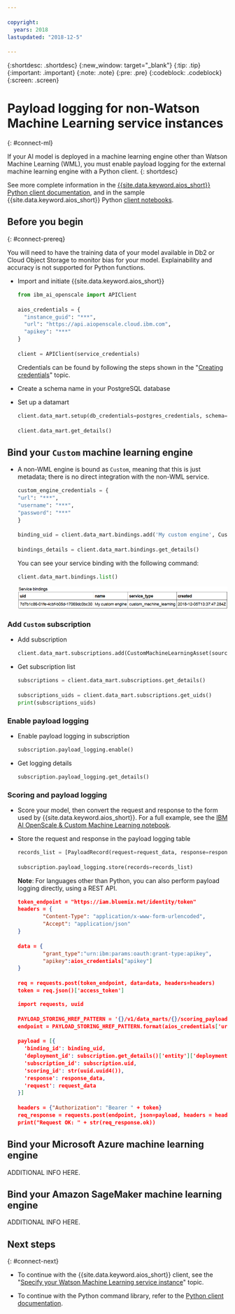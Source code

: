 ```yaml
---

copyright:
  years: 2018
lastupdated: "2018-12-5"

---
```


{:shortdesc: .shortdesc}
{:new_window: target="_blank"}
{:tip: .tip}
{:important: .important}
{:note: .note}
{:pre: .pre}
{:codeblock: .codeblock}
{:screen: .screen}

# Payload logging for non-Watson Machine Learning service instances
{: #connect-ml}

If your AI model is deployed in a machine learning engine other than Watson Machine Learning (WML), you must enable payload logging for the external machine learning engine with a Python client.
{: shortdesc}

See more complete information in the [{{site.data.keyword.aios_short}} Python client documentation](http://ai-openscale-python-client.mybluemix.net/), and in the sample {{site.data.keyword.aios_short}} Python [client notebooks](https://github.com/pmservice/ai-openscale-tutorials/tree/master/notebooks).

## Before you begin
{: #connect-prereq}

You will need to have the training data of your model available in Db2 or Cloud Object Storage to monitor bias for your model. Explainability and accuracy is not supported for Python functions.

- Import and initiate {{site.data.keyword.aios_short}}

    ```python
    from ibm_ai_openscale import APIClient

    aios_credentials = {
      "instance_guid": "***",
      "url": "https://api.aiopenscale.cloud.ibm.com",
      "apikey": "***"
    }

    client = APIClient(service_credentials)
    ```
  Credentials can be found by following the steps shown in the "[Creating credentials](creds.html)" topic.

- Create a schema name in your PostgreSQL database

- Set up a datamart

    ```python
    client.data_mart.setup(db_credentials=postgres_credentials, schema=schemaName)

    client.data_mart.get_details()
    ```

## Bind your `Custom` machine learning engine

- A non-WML engine is bound as `Custom`, meaning that this is just metadata; there is no direct integration with the non-WML service.

    ```python
    custom_engine_credentials = {
    "url": "***",
    "username": "***",
    "password": "***"
    }

    binding_uid = client.data_mart.bindings.add('My custom engine', CustomMachineLearningInstance(custom_engine_credentials))

    bindings_details = client.data_mart.bindings.get_details()
    ```
  You can see your service binding with the following command:

    ```python
    client.data_mart.bindings.list()
    ```

    ![Generic ML binding](images/ml-generic-bind.png)

### Add `Custom` subscription

- Add subscription

    ```python
    client.data_mart.subscriptions.add(CustomMachineLearningAsset(source_uid='action', binding_uid=binding_uid, prediction_column='predictedActionLabel'))
    ```

- Get subscription list

    ```python
    subscriptions = client.data_mart.subscriptions.get_details()

    subscriptions_uids = client.data_mart.subscriptions.get_uids()
    print(subscriptions_uids)
    ```

### Enable payload logging

- Enable payload logging in subscription

    ```python
    subscription.payload_logging.enable()
    ```

- Get logging details

    ```python
    subscription.payload_logging.get_details()
    ```

### Scoring and payload logging

- Score your model, then convert the request and response to the form used by {{site.data.keyword.aios_short}}. For a full example, see the [IBM AI OpenScale & Custom Machine Learning notebook](https://github.com/pmservice/ai-openscale-tutorials/blob/master/notebooks/AI%20OpenScale%20and%20Custom%20ML%20Engine.ipynb).

<!---
    ```python
    import urllib.request
    import json

    data = {
            {
             "input1":
             [
                {
                  <YOUR-JSON-DATA>
                }
             ],
            },
    }

    body = str.encode(json.dumps(data))

    url = '<YOUR-SERVICE-URL>'
    api_key = '<API-KEY-FOR-YOUR-WEB-SERVICE>'
    headers = {'Content-Type':'application/json', 'Authorization':('Bearer '+ api_key)}

    req = urllib.request.Request(url, body, headers)
    response = urllib.request.urlopen(req)

    result = response.read()
    result = json.loads(result.decode())['Results']['output1'][0]
    print(json.dumps(result, indent=2))
    ```
--->
- Store the request and response in the payload logging table

    ```python
    records_list = [PayloadRecord(request=request_data, response=response_data, response_time=response_time), PayloadRecord(request=request_data, response=response_data, response_time=response_time)]

    subscription.payload_logging.store(records=records_list)
    ```
    **Note**: For languages other than Python, you can also perform payload logging directly, using a REST API.

    ```json
    token_endpoint = "https://iam.bluemix.net/identity/token"
    headers = {
            "Content-Type": "application/x-www-form-urlencoded",
            "Accept": "application/json"
    }

    data = {
            "grant_type":"urn:ibm:params:oauth:grant-type:apikey",
            "apikey":aios_credentials["apikey"]
    }

    req = requests.post(token_endpoint, data=data, headers=headers)
    token = req.json()['access_token']
    ```

    ```json
    import requests, uuid

    PAYLOAD_STORING_HREF_PATTERN = '{}/v1/data_marts/{}/scoring_payloads'
    endpoint = PAYLOAD_STORING_HREF_PATTERN.format(aios_credentials['url'], aios_credentials['data_mart_id'])

    payload = [{
      'binding_id': binding_uid,
      'deployment_id': subscription.get_details()['entity']['deployments'][0]['deployment_id'],
      'subscription_id': subscription.uid,
      'scoring_id': str(uuid.uuid4()),
      'response': response_data,
      'request': request_data
    }]

    headers = {"Authorization": "Bearer " + token}
    req_response = requests.post(endpoint, json=payload, headers = headers)
    print("Request OK: " + str(req_response.ok))
    ```

## Bind your Microsoft Azure machine learning engine

ADDITIONAL INFO HERE.

<!---
- A non-WML engine is bound as `generic`, meaning that this is just metadata; there is no direct integration with the non-WML service.

    ```python
    binding_uid = client.data_mart.bindings.add('My non-WML instance', GenericMachineLearningInstance())

    bindings_details = client.data_mart.bindings.get_details()
    ```
  You can see your service binding with the following command:

    ```python
    client.data_mart.bindings.list()
    ```

    ![Generic ML binding](images/ml-generic-bind.png)

## Add `generic` subscription

- Add subscription

    ```python
    client.data_mart.subscriptions.add(GenericAsset(name='Non-WML model deployment', binding_uid=binding_uid))
    ```

- Get subscription list

    ```python
    subscriptions = client.data_mart.subscriptions.get_details()

    subscriptions_uids = client.data_mart.subscriptions.get_uids()
    print(subscriptions_uids)
    ```

## Enable payload logging

- Enable payload logging in subscription

    ```python
    subscription.payload_logging.enable()
    ```

- Get logging details

    ```python
    subscription.payload_logging.get_details()
    ```

## Scoring and payload logging

- Score your model, then convert the request and response to the form used by {{site.data.keyword.aios_short}}. For an example, see the [IBM AI OpenScale & Microsoft Azure Machine Learning notebook](https://github.com/pmservice/ai-openscale-sample-notebooks/blob/master/Payload%20logging%20for%20MS%20Azure%20model.ipynb).

- Store the request and response in the payload logging table

    ```python
    subscription.payload_logging.store(request=request, response=response)
    ```
    **Note**: For languages other than Python, you can also perform payload logging directly, using a REST API.

    ```json
    token_endpoint = "https://iam.bluemix.net/identity/token"
    headers = {
            "Content-Type": "application/x-www-form-urlencoded",
            "Accept": "application/json"
    }

    data = {
            "grant_type":"urn:ibm:params:oauth:grant-type:apikey",
            "apikey":aios_credentials["apikey"]
    }

    req = requests.post(token_endpoint, data=data, headers=headers)
    token = req.json()['access_token']
    ```

    ```json
    import requests, uuid

    PAYLOAD_STORING_HREF_PATTERN = '{}/v1/data_marts/{}/scoring_payloads'
    endpoint = PAYLOAD_STORING_HREF_PATTERN.format(aios_credentials['url'], aios_credentials['data_mart_id'])

    payload = [{
      'binding_id': binding_uid, 
      'deployment_id': subscription.get_details()['entity']['deployments'][0]['deployment_id'], 
      'subscription_id': subscription.uid, 
      'scoring_id': str(uuid.uuid4()), 
      'response': response,
      'request': request
    }]

    headers = {"Authorization": "Bearer " + token}
    req_response = requests.post(endpoint, json=payload, headers = headers)
    print("Request OK: " + str(req_response.ok))
    ```
--->

## Bind your Amazon SageMaker machine learning engine

ADDITIONAL INFO HERE.

<!---
- A non-WML engine is bound as `generic`, meaning that this is just metadata; there is no direct integration with the non-WML service.

    ```python
    binding_uid = client.data_mart.bindings.add('My non-WML instance', GenericMachineLearningInstance())

    bindings_details = client.data_mart.bindings.get_details()
    ```
  You can see your service binding with the following command:

    ```python
    client.data_mart.bindings.list()
    ```

    ![Generic ML binding](images/ml-generic-bind.png)

## Add `generic` subscription

- Add subscription

    ```python
    client.data_mart.subscriptions.add(GenericAsset(name='Non-WML model deployment', binding_uid=binding_uid))
    ```

- Get subscription list

    ```python
    subscriptions = client.data_mart.subscriptions.get_details()

    subscriptions_uids = client.data_mart.subscriptions.get_uids()
    print(subscriptions_uids)
    ```

## Enable payload logging

- Enable payload logging in subscription

    ```python
    subscription.payload_logging.enable()
    ```

- Get logging details

    ```python
    subscription.payload_logging.get_details()
    ```

## Scoring and payload logging

- Score your model, then convert the request and response to the form used by {{site.data.keyword.aios_short}}. For an example, see the [IBM AI OpenScale & Microsoft Azure Machine Learning notebook](https://github.com/pmservice/ai-openscale-sample-notebooks/blob/master/Payload%20logging%20for%20MS%20Azure%20model.ipynb).

- Store the request and response in the payload logging table

    ```python
    subscription.payload_logging.store(request=request, response=response)
    ```
    **Note**: For languages other than Python, you can also perform payload logging directly, using a REST API.

    ```json
    token_endpoint = "https://iam.bluemix.net/identity/token"
    headers = {
            "Content-Type": "application/x-www-form-urlencoded",
            "Accept": "application/json"
    }

    data = {
            "grant_type":"urn:ibm:params:oauth:grant-type:apikey",
            "apikey":aios_credentials["apikey"]
    }

    req = requests.post(token_endpoint, data=data, headers=headers)
    token = req.json()['access_token']
    ```

    ```json
    import requests, uuid

    PAYLOAD_STORING_HREF_PATTERN = '{}/v1/data_marts/{}/scoring_payloads'
    endpoint = PAYLOAD_STORING_HREF_PATTERN.format(aios_credentials['url'], aios_credentials['data_mart_id'])

    payload = [{
      'binding_id': binding_uid, 
      'deployment_id': subscription.get_details()['entity']['deployments'][0]['deployment_id'], 
      'subscription_id': subscription.uid, 
      'scoring_id': str(uuid.uuid4()), 
      'response': response,
      'request': request
    }]

    headers = {"Authorization": "Bearer " + token}
    req_response = requests.post(endpoint, json=payload, headers = headers)
    print("Request OK: " + str(req_response.ok))
    ```
--->

## Next steps
{: #connect-next}

- To continue with the {{site.data.keyword.aios_short}} client, see the "[Specify your Watson Machine Learning service instance](connect-wml.html)" topic.

- To continue with the Python command library, refer to the [Python client documentation](http://ai-openscale-python-client.mybluemix.net/).
